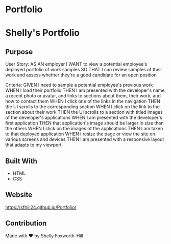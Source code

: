 # Portfolio

# Shelly's Portfolio

## Purpose
User Story:
AS AN employer
I WANT to view a potential employee's deployed portfolio of work samples
SO THAT I can review samples of their work and assess whether they're a good candidate for an open position

Criteria:
GIVEN I need to sample a potential employee's previous work
WHEN I load their portfolio
THEN I am presented with the developer's name, a recent photo or avatar, and links to sections about them, their work, and how to contact them
WHEN I click one of the links in the navigation
THEN the UI scrolls to the corresponding section
WHEN I click on the link to the section about their work
THEN the UI scrolls to a section with titled images of the developer's applications
WHEN I am presented with the developer's first application
THEN that application's image should be larger in size than the others
WHEN I click on the images of the applications
THEN I am taken to that deployed application
WHEN I resize the page or view the site on various screens and devices
THEN I am presented with a responsive layout that adapts to my viewport

## Built With
* HTML
* CSS

## Website
https://sfhill24.github.io/Portfolio/




## Contribution
Made with ❤️ by Shelly Foxworth-Hill

